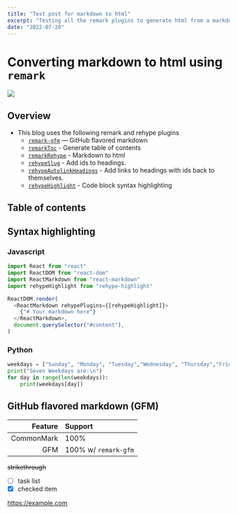 ```yaml
---
title: "Test post for markdown to html"
excerpt: "Testing all the remark plugins to generate html from a markdown file"
date: "2022-07-20"
---
```


# Converting markdown to html using `remark`

![](/images/sky.webp)

## Overview

- This blog uses the following remark and rehype plugins
  - [`remark-gfm`](https://github.com/remarkjs/remark-gfm) — GitHub flavored markdown
  - [`remarkToc`](https://github.com/remarkjs/remark-toc) - Generate table of contents
  - [`remarkRehype`](https://github.com/remarkjs/remark-rehype) - Markdown to html
  - [`rehypeSlug`](https://github.com/rehypejs/rehype-slug) - Add ids to headings.
  - [`rehypeAutolinkHeadings`](https://github.com/rehypejs/rehype-autolink-headings) - Add links to headings with ids back to themselves.
  - [`rehypeHighlight`](https://github.com/rehypejs/rehype-highlight) - Code block syntax highlighting

## Table of contents

## Syntax highlighting

### Javascript

```js
import React from "react"
import ReactDOM from "react-dom"
import ReactMarkdown from "react-markdown"
import rehypeHighlight from "rehype-highlight"

ReactDOM.render(
  <ReactMarkdown rehypePlugins={[rehypeHighlight]}>
    {"# Your markdown here"}
  </ReactMarkdown>,
  document.querySelector("#content"),
)
```

### Python

```python
weekdays = ["Sunday", "Monday", "Tuesday","Wednesday", "Thursday","Friday", "Saturday"]
print("Seven Weekdays are:\n")
for day in range(len(weekdays)):
    print(weekdays[day])
```

## GitHub flavored markdown (GFM)

|    Feature | Support              |
| ---------: | :------------------- |
| CommonMark | 100%                 |
|        GFM | 100% w/ `remark-gfm` |

~~strikethrough~~

- [ ] task list
- [x] checked item

https://example.com
